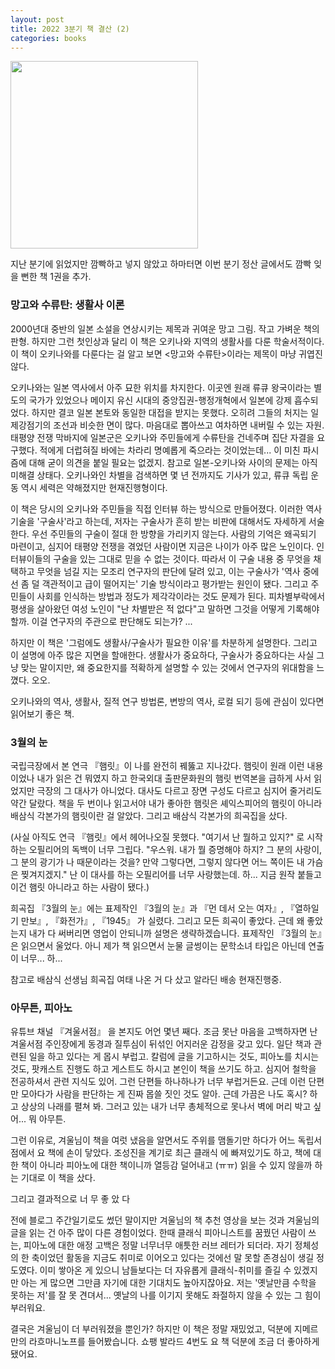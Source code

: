 ```yaml
---
layout: post
title: 2022 3분기 책 결산 (2)
categories: books
---
```


<img src="{{ site.baseurl }}/thumbnails/221013_books/망고와수류탄.jpeg" width="300" />

지난 분기에 읽었지만 깜빡하고 넣지 않았고 하마터면 이번 분기 정산 글에서도 깜빡 잊을 뻔한 책 1권을 추가.

### 망고와 수류탄: 생활사 이론

2000년대 중반의 일본 소설을 연상시키는 제목과 귀여운 망고 그림. 작고 가벼운 책의 판형. 하지만 그런 첫인상과 달리 이 책은 오키나와 지역의 생활사를 다룬 학술서적이다. 이 책이 오키나와를 다룬다는 걸 알고 보면 <망고와 수류탄>이라는 제목이 마냥 귀엽진 않다. 

오키나와는 일본 역사에서 아주 묘한 위치를 차지한다. 이곳엔 원래 류큐 왕국이라는 별도의 국가가 있었으나 메이지 유신 시대의 중앙집권-행정개혁에서 일본에 강제 흡수되었다. 하지만 결코 일본 본토와 동일한 대접을 받지는 못했다. 오히려 그들의 처지는 일제강점기의 조선과 비슷한 면이 많다. 마음대로 뽑아쓰고 여차하면 내버릴 수 있는 자원. 태평양 전쟁 막바지에 일본군은 오키나와 주민들에게 수류탄을 건네주며 집단 자결을 요구했다. 적에게 더럽혀질 바에는 차라리 명예롭게 죽으라는 것이었는데... 이 미친 파시즘에 대해 굳이 의견을 붙일 필요는 없겠지. 참고로 일본-오키나와 사이의 문제는 아직 미해결 상태다. 오키나와인 차별을 검색하면 몇 년 전까지도 기사가 있고, 류큐 독립 운동 역시 세력은 약해졌지만 현재진행형이다.

이 책은 당시의 오키나와 주민들을 직접 인터뷰 하는 방식으로 만들어졌다. 이러한 역사 기술을 '구술사'라고 하는데, 저자는 구술사가 흔히 받는 비판에 대해서도 자세하게 서술한다. 우선 주민들의 구술이 절대 한 방향을 가리키지 않는다. 사람의 기억은 왜곡되기 마련이고, 심지어 태평양 전쟁을 겪었던 사람이면 지금은 나이가 아주 많은 노인이다. 인터뷰이들의 구술을 있는 그대로 믿을 수 없는 것이다. 따라서 이 구술 내용 중 무엇을 채택하고 무엇을 넘길 지는 모조리 연구자의 판단에 달려 있고, 이는 구술사가 '역사 중에선 좀 덜 객관적이고 급이 떨어지는' 기술 방식이라고 평가받는 원인이 됐다. 그리고 주민들이 사회를 인식하는 방법과 정도가 제각각이라는 것도 문제가 된다. 피차별부락에서 평생을 살아왔던 여성 노인이 "난 차별받은 적 없다"고 말하면 그것을 어떻게 기록해야 할까. 이걸 연구자의 주관으로 판단해도 되는가? ... 

하지만 이 책은 '그럼에도 생활사/구술사가 필요한 이유'를 차분하게 설명한다. 그리고 이 설명에 아주 많은 지면을 할애한다. 생활사가 중요하다, 구술사가 중요하다는 사실 그냥 맞는 말이지만, 왜 중요한지를 적확하게 설명할 수 있는 것에서 연구자의 위대함을 느꼈다. 오오.

오키나와의 역사, 생활사, 질적 연구 방법론, 변방의 역사, 로컬 되기 등에 관심이 있다면 읽어보기 좋은 책.


### 3월의 눈

국립극장에서 본 연극 『햄릿』이 나를 완전히 꿰뚫고 지나갔다. 햄릿이 원래 이런 내용이었나 내가 읽은 건 뭐였지 하고 한국외대 출판문화원의 햄릿 번역본을 급하게 사서 읽었지만 극장의 그 대사가 아니었다. 대사도 다르고 장면 구성도 다르고 심지어 줄거리도 약간 달랐다. 책을 두 번이나 읽고서야 내가 좋아한 햄릿은 셰익스피어의 햄릿이 아니라 배삼식 각본가의 햄릿이란 걸 알았다. 그리고 배삼식 각본가의 희곡집을 샀다.

(사실 아직도 연극 『햄릿』에서 헤어나오질 못했다. "여기서 난 뭘하고 있지?" 로 시작하는 오필리어의 독백이 너무 그립다. "우스워. 내가 뭘 증명해야 하지? 그 분의 사랑이, 그 분의 광기가 나 때문이라는 것을? 만약 그렇다면, 그렇지 않다면 어느 쪽이든 내 가슴은 찢겨지겠지." 난 이 대사를 하는 오필리어를 너무 사랑했는데. 하... 지금 원작 붙들고 이건 햄릿 아니라고 하는 사람이 됐다.)

희곡집 『3월의 눈』에는 표제작인 『3월의 눈』과 『먼 데서 오는 여자』, 『열하일기 만보』, 『화전가』, 『1945』 가 실렸다. 그리고 모든 희곡이 좋았다. 근데 왜 좋았는지 내가 다 써버리면 영업이 안되니까 설명은 생략하겠습니다. 표제작인 『3월의 눈』은 읽으면서 울었다. 아니 제가 책 읽으면서 눈물 글썽이는 문학소녀 타입은 아닌데 연출이 너무... 하... 

참고로 배삼식 선생님 희곡집 여태 나온 거 다 샀고 알라딘 배송 현재진행중. 

### 아무튼, 피아노

유튜브 채널 『겨울서점』 을 본지도 어언 몇년 째다. 조금 못난 마음을 고백하자면 난 겨울서점 주인장에게 동경과 질투심이 뒤섞인 어지러운 감정을 갖고 있다. 일단 책과 관련된 일을 하고 있다는 게 몹시 부럽고. 칼럼에 글을 기고하시는 것도, 피아노를 치시는 것도, 팟캐스트 진행도 하고 게스트도 하시고 본인이 책을 쓰기도 하고. 심지어 철학을 전공하셔서 관련 지식도 있어. 그런 단편들 하나하나가 너무 부럽거든요. 근데 이런 단편만 모아다가 사람을 판단하는 게 진짜 몹쓸 짓인 것도 알아. 근데 가끔은 나도 혹시? 하고 상상의 나래를 펼쳐 봐. 그러고 있는 내가 너무 총체적으로 못나서 벽에 머리 박고 싶어... 뭐 아무튼.

그런 이유로, 겨울님이 책을 여럿 냈음을 알면서도 주위를 맴돌기만 하다가 어느 독립서점에서 요 책에 손이 닿았다. 조성진을 계기로 최근 클래식 에 빠져있기도 하고, 책에 대한 책이 아니라 피아노에 대한 책이니까 열등감 덜어내고 (ㅠㅠ) 읽을 수 있지 않을까 하는 기대로 이 책을 샀다. 

그리고 결과적으로 너 무 좋 았 다 

전에 블로그 주간일기로도 썼던 말이지만 겨울님의 책 추천 영상을 보는 것과 겨울님의 글을 읽는 건 아주 많이 다른 경험이었다. 한때 클래식 피아니스트를 꿈꿨던 사람이 쓰는, 피아노에 대한 애정 고백은 정말 너무너무 애틋한 러브 레터가 되더라. 자기 정체성의 한 축이었던 활동을 지금도 취미로 이어오고 있다는 것에선 말 못할 존경심이 생길 정도였다. 이미 쌓아온 게 있으니 남들보다는 더 자유롭게 클래식-취미를 즐길 수 있겠지만 아는 게 많으면 그만큼 자기에 대한 기대치도 높아지잖아요. 저는 '옛날만큼 수학을 못하는 저'를 잘 못 견뎌서... 옛날의 나를 이기지 못해도 좌절하지 않을 수 있는 그 힘이 부러워요. 

결국은 겨울님이 더 부러워졌을 뿐인가?
하지만 이 책은 정말 재밌었고, 덕분에 지메르만의 라흐마니노프를 들어봤습니다. 쇼팽 발라드 4번도 요 책 덕분에 조금 더 좋아하게 됐어요.
